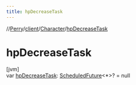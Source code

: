```yaml
---
title: hpDecreaseTask
---
```

//[Perry](../../../index.html)/[client](../index.html)/[Character](index.html)/[hpDecreaseTask](hp-decrease-task.html)



# hpDecreaseTask



[jvm]\
var [hpDecreaseTask](hp-decrease-task.html): [ScheduledFuture](https://docs.oracle.com/javase/8/docs/api/java/util/concurrent/ScheduledFuture.html)<*>? = null




